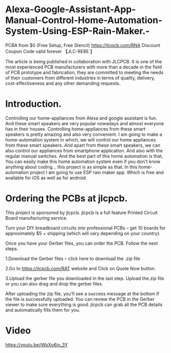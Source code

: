 # Alexa-Google-Assistant-App-Manual-Control-Home-Automation-System-Using-ESP-Rain-Maker.-
PCBA from $0 (Free Setup, Free Stencil) https://jlcpcb.com/RNA Discount Coupon Code valid forever 【JLC-REBE 】

The article is being published in collaboration with JLCPCB. It is one of the most experienced PCB manufacturers with more than a decade in the field of PCB prototype and fabrication, they are committed to meeting the needs of their customers from different industries in terms of quality, delivery, cost-effectiveness and any other demanding requests.

# Introduction.
Controlling our home-appliances from Alexa and google assistant is fun. And these smart speakers are very popular nowadays and almost everyone has in their houses.
Controlling home-appliances from these smart speakers is pretty amazing and also very convenient.
I am going to make a home-automation system in which, we will control our home appliances from these smart speakers. 
And apart from these smart speakers, we can also control our appliances from smartphone application. And also with the regular manual switches.
And the best part of this home automation is that, You can easily make this home automation system even if you don't know anything about coding... this project is as simple as that. 
In this home-automation project I am going to use ESP rain maker app. Which is free and available for iOS as well as for android.
# Ordering the PCBs at jlcpcb.
This project is sponsored by jlcpcb. jlcpcb is a full feature Printed Circuit Board manufacturing service.

Turn your DIY breadboard circuits into professional PCBs – get 10 boards for approximately $5 + shipping (which will vary depending on your country).

Once you have your Gerber files, you can order the PCB. Follow the next steps.

1.Download the Gerber files – click here to download the .zip file

2.Go to https://jlcpcb.com/RAT website and Click on Quote Now button.

3.Upload the gerber file you downloaded in the last step. Upload the.zip file or you can also drag and drop the gerber files.

After uploading the zip file, you’ll see a success message at the bottom if the file is successfully uploaded. You can review the PCB in the Gerber viewer to make sure everything is good. jlcpcb can grab all the PCB details and automatically fills them for you.

# Video
https://youtu.be/iWsXo6in_3Y
